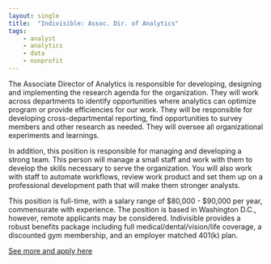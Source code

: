 ```yaml
---
layout: single
title:  "Indivisible: Assoc. Dir. of Analytics"
tags: 
    - analyst
    - analytics
    - data
    - nonprofit
---
```


The Associate Director of Analytics is responsible for developing, designing and implementing the research agenda for the organization. They will work across departments to identify opportunities where analytics can optimize program or provide efficiencies for our work. They will be responsible for developing cross-departmental reporting, find opportunities to survey members and other research as needed. They will oversee all organizational experiments and learnings.

In addition, this position is responsible for managing and developing a strong team. This person will manage a small staff and work with them to develop the skills necessary to serve the organization. You will also work with staff to automate workflows, review work product and set them up on a professional development path that will make them stronger analysts. 

This position is full-time, with a salary range of $80,000 - $90,000 per year, commensurate with experience. The position is based in Washington D.C., however, remote applicants may be considered. Indivisible provides a robust benefits package including full medical/dental/vision/life coverage, a discounted gym membership, and an employer matched 401(k) plan.

[See more and apply here](https://jobs.lever.co/indivisible/6dee3f2a-0085-4dd3-8f81-187b8154fba3?lever-origin=applied&lever-source%5B%5D=DLA)
